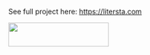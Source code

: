 
See full project here: https://litersta.com

<a href="url"><img src="https://litersta.website/img/server_background.jpg" align="left" height="48" width="200" ></a>
